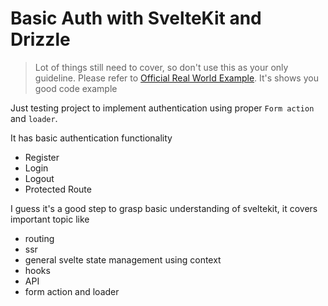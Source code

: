 # Basic Auth with SvelteKit and Drizzle
> Lot of things still need to cover, so don't use this as your only guideline. Please refer to [Official Real World Example](https://github.com/sveltejs/realworld/tree/master). It's shows you good code example

Just testing project to implement authentication using proper `Form action` and `loader`.

It has basic authentication functionality
- Register
- Login
- Logout
- Protected Route


I guess it's a good step to grasp basic understanding of sveltekit, it covers important topic like
- routing
- ssr
- general svelte state management using context
- hooks
- API
- form action and loader

